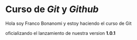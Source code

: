 # Curso de _Git_ y _Github_

Hola soy Franco Bonanomi y estoy haciendo el curso de Git

oficializando el lanzamiento de nuestra version **1.0.1**
